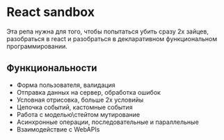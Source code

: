 # React sandbox

Эта репа нужна для того, чтобы попытатьcя убить сразу 
2х зайцев, разобраться в react и разобраться в 
декларативном функциональном программировании.

## Функциональности

- Форма пользователя, валидация
- Отправка данных на сервер, обработка ошибок
- Условная отрисовка, больше 2х условийы
- Цепочка событий, кастомные события
- Работа с моделью\стейтом мутирование
- Асинхронные операции, последовательные и параллельные
- Взаимодействие с WebAPIs